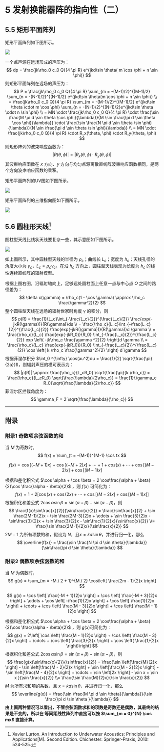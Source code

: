 # 5 发射换能器阵的指向性（二）

## 5.5 矩形平面阵列

矩形平面阵列如下图所示。

![](../resources/Chapter2-水声学/矩形平面阵列天线.jpg)

一个点声源在远场形成的声压为：
$$
dp = \frac{jk\rho_0 c_0 Q}{4 \pi R} e^{jkd\sin \theta( m \cos \phi + n \sin \phi)}
$$
则矩形平面阵列在远场的声压为：
$$
P = \frac{jk\rho_0 c_0 Q}{4 \pi R} 
\sum_{m = -(M-1)/2}^{(M-1)/2} \sum_{n = -(N-1)/2}^{(N-1)/2} e^{jkd\sin \theta(m \cos \phi + n \sin \phi)} \\
= \frac{jk\rho_0 c_0 Q}{4 \pi R} \sum_{m = -(M-1)/2}^{(M-1)/2} e^{jkd\sin \theta \cdot m \cos \phi}  \sum_{n = -(N-1)/2}^{(N-1)/2}e^{jkd\sin \theta \cdot n \sin \phi} \\
= MN \cdot \frac{jk\rho_0 c_0 Q}{4 \pi R} \cdot \frac{\sin \frac{M \pi d \sin \theta \cos \phi}{\lambda}}{M \sin \frac{\pi d \sin \theta \cos \phi}{\lambda}} \cdot \frac{\sin \frac{N \pi d \sin \theta \sin \phi}{\lambda}}{N \sin \frac{\pi d \sin \theta \sin \phi}{\lambda}} \\
= MN \cdot \frac{jk\rho_0 c_0 Q}{4 \pi R} \cdot R_x(\theta, \phi) \cdot R_y(\theta, \phi)
$$
则矩形阵列的波束响应函数为：
$$
|R(\theta, \phi)| = |R_x(\theta, \phi) \cdot R_y(\theta, \phi)|
$$
其波束响应函数在 $x$ 方向、$y$ 方向与均匀点源离散直线阵波束响应函数相同，是两个方向波束响应函数的乘积。

矩形平面阵列的UV图如下图所示。

![](../resources/Chapter2-水声学/矩形阵列UV图.jpg)

矩形平面阵列的三维指向图如下图所示。

![](../resources/Chapter2-水声学/矩形阵列天线的指向图.jpg)

## 5.6 圆柱形天线[^1]

圆柱型天线比线状天线要复杂一些，其示意图如下图所示。

![](../resources/Chapter2-水声学/圆柱形天线示意图.jpg)

如上图所示，其中圆柱型天线的半径为 $\rho_c$；曲线长 $L_c$；宽度为 $h_c$；天线孔径的角度大小为 $\gamma_c$，$L_c = \rho_c \gamma_c$。在沿 $h_c$ 方向上，圆柱型天线表现为长度为 $h_c$ 的线性连续直线阵的辐射模型。

根据上图右图，沿辐射轴向上，足够远处圆柱面上任意一点与中心点 $O$ 之间的路径差为：
$$
\delta x(\gamma) = \rho_c(1 - \cos \gamma) \approx \rho_c \frac{\gamma^2}{2}
$$
整个圆柱型天线在远场的辐射世家时角度 $\gamma$ 的积分，则
$$
p(R) = \frac{1}{L_c}\int_{-\frac{L_c}{2}}^{\frac{L_c}{2}} \frac{exp(-jkR(\gamma))}{R(\gamma)}ds \\
= \frac{\rho_c}{L_c}\int_{-\frac{L_c}{2}}^{\frac{L_c}{2}} \frac{exp(-jkR(\gamma))}{R(\gamma)}d \gamma \\
= \frac{\rho_c}{L_c} \frac{exp(-jkR_0)}{R_0} \int_{-\frac{L_c}{2}}^{\frac{L_c}{2}} exp
\left(
-jk\rho_c \frac{\gamma ^2}{2}
\right)d \gamma \\
= \frac{\rho_c}{L_c} \frac{exp(-jkR_0)}{R_0} \int_{-\frac{L_c}{2}}^{\frac{L_c}{2}} \cos 
\left(
k \rho_c \frac{\gamma^2}{2}
\right) d \gamma
$$
根据菲涅尔积分 $\int_0 ^{\infty} \cos(au^2)du = \frac{1}{2} \sqrt{\frac{\pi}{2a}}$，则辐射声压的模可表示为：
$$
|p(R)| \approx \frac{\rho_c}{L_cR_0} \sqrt{\frac{\pi}{k \rho_c}} = \frac{\rho_c}{L_cR_0} \sqrt{\frac{\lambda}{2\rho_c}} = \frac{1}{\gamma_c R_0}\sqrt{\frac{\lambda}{2\rho_c}}
$$
菲涅尔区拦截角度为：
$$
\gamma_F = 2 \sqrt{\frac{\lambda}{\rho_c}}
$$


---



## 附录

### 附录1 奇数项余弦函数的和

当 $M$ 为奇数时，
$$
f(x) = \sum_{t = -(M-1)}^{M-1} \cos tx
$$

$$
f(x) = \cos[(-M + 1)x] + \cos[(-M + 2)x] + \cdots + 1 + cos(x) + \cdots + \cos[(M-2)x] + \cos[(M-1)x]
$$

根据和差化积公式 $\cos \alpha + \cos \beta = 2 \cos\frac{\alpha + \beta}{2}\cos \frac{\alpha - \beta}{2}$ ，则 $f(x)$ 可简化为：
$$
f(x) = 1 + 2\left[\cos(x) + \cos(2x) + \cdots + \cos[(M-2)x] + \cos[(M-1)x]\right]
$$
根据积化和差公式 $2\cos \alpha \sin \beta = \sin(\alpha + \beta) - \sin(\alpha - \beta)$，则
$$
\frac{f(x)\sin\frac{x}{2}}{\sin\frac{x}{2}} = \frac{\sin\frac{x}{2} + \sin \frac{2M-1}{2}x - \sin \frac{2M-3}{2}x + \cdots + \sin \frac{5}{2}x - \sin\frac{3}{2}x + \sin \frac{3}{2}x - \sin\frac{1}{2}x}{\sin\frac{x}{2}} \\= \frac{\sin \frac{2M-1}{2}x}{\sin\frac{x}{2}}
$$
$2M - 1$ 为所有项数的和，假设为 $N$，且$x = kd \sin \theta$，并进行归一化，那么 
$$
\overline{f(x)} = \frac{\sin \frac{N \pi d \sin \theta}{\lambda}}{\sin\frac{\pi d \sin \theta}{\lambda}}
$$

### 附录2 偶数项余弦函数的和

当 $M$ 为偶数时，
$$
g(x) = \sum_{m = -M / 2 + 1}^{M / 2} \cos\left[ \frac{2m - 1}{2}x \right]
$$

$$
g(x) = \cos \left[ \frac{-M + 1}{2}x \right] + \cos \left[ \frac{-M + 3}{2}x \right] + \cdots + \cos \left[ -\frac{1}{2}x \right] + \cos \left[ \frac{1}{2}x \right] + \cdots + \cos \left[ \frac{M - 3}{2}x \right] + \cos \left[ \frac{M - 1}{2}x \right]
$$

根据和差化积公式 $\cos \alpha + \cos \beta = 2 \cos\frac{\alpha + \beta}{2}\cos \frac{\alpha - \beta}{2}$ ，则 $g(x)$可简化为：
$$
g(x) = 2\left[ \cos \left( \frac{M - 1}{2}x \right) + \cos \left( \frac{M - 3}{2}x \right) + \cdots + \cos \left( \frac{3}{2}x \right) + \cos \left( \frac{1}{2}x \right)\right]
$$
根据积化和差公式 $2\cos \alpha \sin \beta = \sin(\alpha + \beta) - \sin(\alpha - \beta)$，则
$$
\frac{g(x)\sin\frac{x}{2}}{\sin\frac{x}{2}} = \frac{\sin \left[\frac{M}{2}x \right] - \sin \left[\frac{M - 2}{2}x \right] + \sin \left[\frac{M - 2}{2}x \right] - \sin \left[\frac{M - 4}{2}x \right] + \cdots + \sin \left[2x \right] - \sin x  + \sin x }{\sin \frac{x}{2}} \\= \frac{\sin \frac{M}{2}x}{\sin \frac{x}{2}}
$$
$M$ 为所有求和项的系数，且 $x = kd \sin \theta$，并进行归一化，那么
$$
\overline{g(x)} = \frac{\sin \frac{M \pi d \sin \theta}{\lambda}}{\sin \frac{\pi d \sin \theta }{\lambda}}
$$
**由上面两种情况可以看出，不管余弦函数求和的项数是奇数还是偶数，其最终的结果是不变的，所以在 等间距线性阵列中直接可以按 $\sum_{m = 0}^{N} \cos mx$ 直接计算。** 



[^1]: Xavier Lurton. An Introduction to Underwater Acoustics: Principles and Applications[M]. Second Edition. Chichester: Springer-Praxis, 2010: 524-525.